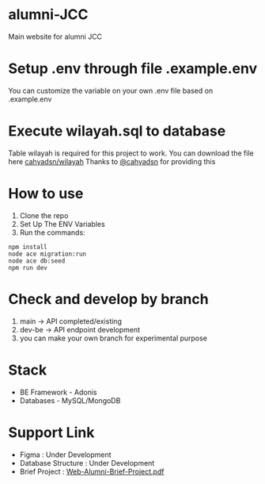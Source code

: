 # alumni-JCC
Main website for alumni JCC

# Setup .env through file .example.env
You can customize the variable on your own .env file based on .example.env
# Execute wilayah.sql to database
Table wilayah is required for this project to work.
You can download the file here [cahyadsn/wilayah](https://github.com/cahyadsn/wilayah/blob/master/db/wilayah.sql)
Thanks to [@cahyadsn](https://github.com/cahyadsn) for providing this
# How to use
1. Clone the repo
2. Set Up The ENV Variables
3. Run the commands:
```
npm install
node ace migration:run
node ace db:seed
npm run dev
```


# Check and develop by branch
1. main -> API completed/existing
2. dev-be -> API endpoint development
3. you can make your own branch for experimental purpose

# Stack
- BE Framework - Adonis
- Databases - MySQL/MongoDB

# Support Link
- Figma : Under Development
- Database Structure : Under Development
- Brief Project : [Web-Alumni-Brief-Project.pdf](https://drive.google.com/file/d/1qMKNTlt5f4aaMQgOg3RVHPKr1p4-pdlZ/view?usp=sharing)
